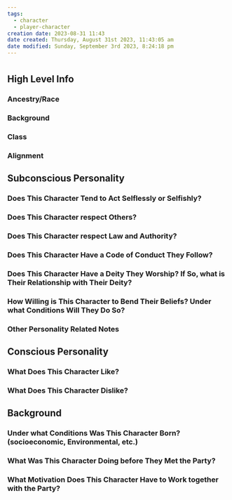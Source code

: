 ```yaml
---
tags:
  - character
  - player-character
creation date: 2023-08-31 11:43
date created: Thursday, August 31st 2023, 11:43:05 am
date modified: Sunday, September 3rd 2023, 8:24:18 pm
---
```


# 
## High Level Info
### Ancestry/Race

### Background

### Class

### Alignment

## Subconscious Personality
### Does This Character Tend to Act Selflessly or Selfishly?

### Does This Character respect Others?

### Does This Character respect Law and Authority?

### Does This Character Have a Code of Conduct They Follow?

### Does This Character Have a Deity They Worship? If So, what is Their Relationship with Their Deity?

### How Willing is This Character to Bend Their Beliefs? Under what Conditions Will They Do So?

### Other Personality Related Notes

## Conscious Personality
### What Does This Character Like?

### What Does This Character Dislike?

## Background
### Under what Conditions Was This Character Born? (socioeconomic, Environmental, etc.)

### What Was This Character Doing before They Met the Party?

### What Motivation Does This Character Have to Work together with the Party?
